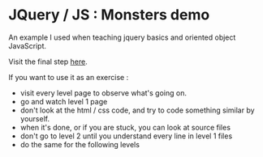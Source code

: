JQuery / JS  : Monsters demo
========================

An example I used when teaching jquery basics and oriented object JavaScript.

Visit the final step [here](https://cdn.rawgit.com/plancien/jquery-monsters-tutorial/v2/level_8.html).

If you want to use it as an exercise :
* visit every level page to observe what's going on.
* go and watch level 1 page
* don't look at the html / css code, and try to code something similar by yourself.
* when it's done, or if you are stuck, you can look at source files
* don't go to level 2 until you understand every line in level 1 files
* do the same for the following levels

